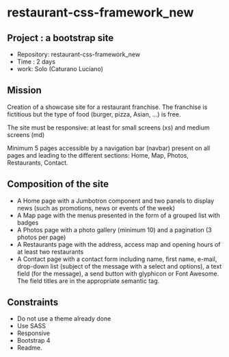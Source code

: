 # restaurant-css-framework_new
##   Project : a bootstrap site

-   Repository: restaurant-css-framework_new
-   Time : 2 days
-   work: Solo (Caturano Luciano)

## Mission

Creation of a showcase site for a restaurant franchise. The franchise is fictitious but the type of food (burger, pizza, Asian, ...) is free.

The site must be responsive: at least for small screens (xs) and medium screens (md)

Minimum 5 pages accessible by a navigation bar (navbar) present on all pages and leading to the different sections: Home, Map, Photos, Restaurants, Contact.

## Composition of the site

- A Home page with a Jumbotron component and two panels to display news (such as promotions, news or events of the week)
- A Map page with the menus presented in the form of a grouped list with badges
- A Photos page with a photo gallery (minimum 10) and a pagination (3 photos per page)
- A Restaurants page with the address, access map and opening hours of at least two restaurants 
- A Contact page with a contact form including name, first name, e-mail, drop-down list (subject of the message with a select and options), a text field (for the message), a send button with glyphicon or Font Awesome. The field titles are in the appropriate semantic tag.


## Constraints

- Do not use a theme already done
- Use SASS
- Responsive
- Bootstrap 4 
- Readme.
